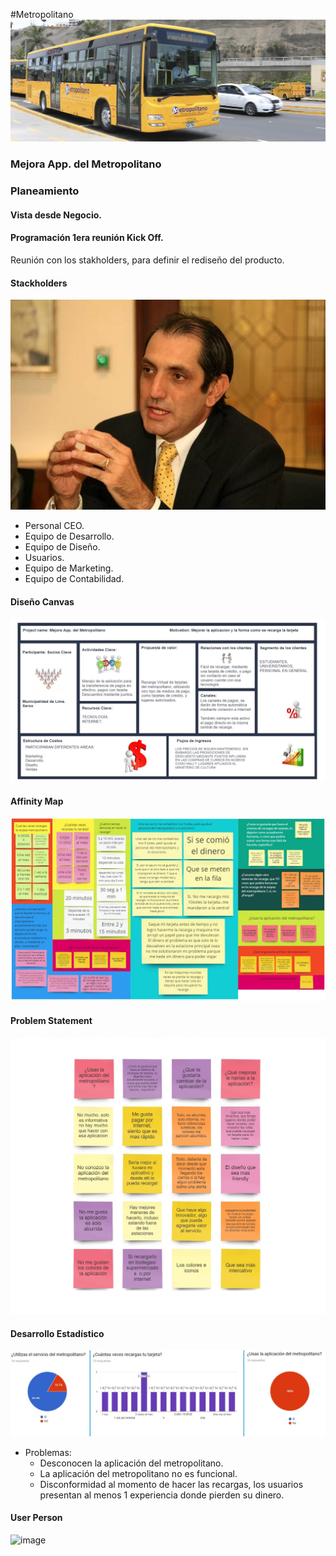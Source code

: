 #Metropolitano
![Imágenes](assets/img/metropolitano.jpg) 

### Mejora App. del Metropolitano

### Planeamiento
#### Vista desde Negocio.
#### Programación 1era reunión Kick Off.
Reunión con los stakholders, para definir el rediseño del producto.

#### Stackholders
![Imágenes](assets/img/gerente.jpg) 

- Personal CEO.
- Equipo de Desarrollo.
- Equipo de Diseño.
- Usuarios.
- Equipo de Marketing.
- Equipo de Contabilidad.

#### Diseño Canvas
![Imágenes](assets/img/canva.jpg) 

#### Affinity Map
![Imágenes](assets/img/afinitimap.jpg)

#### Problem Statement
![Imágenes](assets/img/problemStatement1.jpg)

#### Desarrollo Estadístico
![Imágenes](assets/img/resumenestadistico.jpg)

- Problemas:
  - Desconocen la aplicación del metropolitano.
  - La aplicación del metropolitano no es funcional.
  - Disconformidad al momento de hacer las recargas, los usuarios presentan al menos 1 experiencia donde pierden su dinero.
  
#### User Person
![image](https://user-images.githubusercontent.com/32305619/37626619-c8a4a854-2b9e-11e8-9030-e4b011809d40.png)
